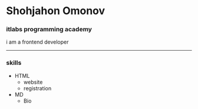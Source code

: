 # Shohjahon Omonov 

### itlabs programming academy




i am a frontend developer
*******
### skills
* HTML
  + website
  + registration
* MD
  + Bio



















